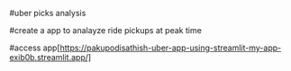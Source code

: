 #uber picks analysis

#create a app to analayze ride pickups at peak time 

#access app[https://pakupodisathish-uber-app-using-streamlit-my-app-exib0b.streamlit.app/]
